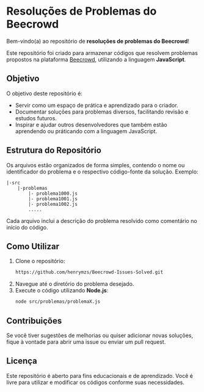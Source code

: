 # Resoluções de Problemas do Beecrowd

Bem-vindo(a) ao repositório de **resoluções de problemas do Beecrowd**!

Este repositório foi criado para armazenar códigos que resolvem problemas propostos na plataforma [Beecrowd](https://www.beecrowd.com.br/), utilizando a linguagem **JavaScript**.

## Objetivo
O objetivo deste repositório é:
- Servir como um espaço de prática e aprendizado para o criador.
- Documentar soluções para problemas diversos, facilitando revisão e estudos futuros.
- Inspirar e ajudar outros desenvolvedores que também estão aprendendo ou práticando com a linguagem JavaScript.

## Estrutura do Repositório
Os arquivos estão organizados de forma simples, contendo o nome ou identificador do problema e o respectivo código-fonte da solução.
Exemplo:
```
|-src
    |-problemas
        |- problema1000.js
        |- problema1001.js
        |- problema1002.js
        .....
```

Cada arquivo inclui a descrição do problema resolvido como comentário no início do código.

## Como Utilizar
1. Clone o repositório:
   ```bash
   https://github.com/henrymzs/Beecrowd-Issues-Solved.git
   ```
2. Navegue até o diretório do problema desejado.
3. Execute o código utilizando **Node.js**:
   ```bash
   node src/problemas/problemaX.js
   ```

## Contribuições
Se você tiver sugestões de melhorias ou quiser adicionar novas soluções, fique à vontade para abrir uma issue ou enviar um pull request.

## Licença
Este repositório é aberto para fins educacionais e de aprendizado. Você é livre para utilizar e modificar os códigos conforme suas necessidades.

